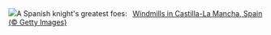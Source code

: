 ![](https://www.bing.com/th?id=OHR.FiveWinds_EN-US0292788215_UHD.jpg&w=1000)A Spanish knight's greatest foes:&nbsp;&ensp;[Windmills in Castilla-La Mancha, Spain (© Getty Images)](https://www.bing.com/th?id=OHR.FiveWinds_EN-US0292788215_UHD.jpg)
<br><br/>
